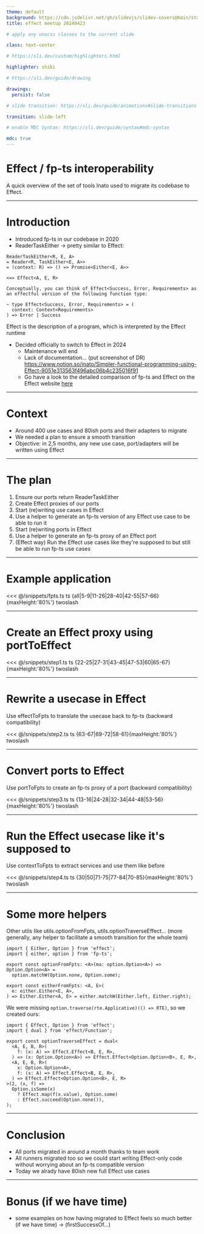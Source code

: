 ```yaml
---
theme: default
background: https://cdn.jsdelivr.net/gh/slidevjs/slidev-covers@main/static/aQcE3gDSSTY.webp
title: effect meetup 20240423

# apply any unocss classes to the current slide

class: text-center

# https://sli.dev/custom/highlighters.html

highlighter: shiki

# https://sli.dev/guide/drawing

drawings:
  persist: false

# slide transition: https://sli.dev/guide/animations#slide-transitions

transition: slide-left

# enable MDC Syntax: https://sli.dev/guide/syntax#mdc-syntax

mdc: true
---
```


# Effect / fp-ts interoperability

A quick overview of the set of tools Inato used to migrate its codebase to Effect.

<!--
The last comment block of each slide will be treated as slide notes. It will be visible and editable in Presenter Mode along with the slide. [Read more in the docs](https://sli.dev/guide/syntax.html#notes)
-->
---

# Introduction

- Introduced fp-ts in our codebase in 2020
- ReaderTaskEither -> pretty similar to Effect:

```
ReaderTaskEither<R, E, A>
= Reader<R, TaskEither<E, A>>
= (context: R) => () => Promise<Either<E, A>>

<=> Effect<A, E, R>

Conceptually, you can think of Effect<Success, Error, Requirements> as an effectful version of the following function type:

~ type Effect<Success, Error, Requirements> = (
  context: Context<Requirements>
) => Error | Success
```

Effect is the description of a program, which is interpreted by the Effect runtime

<!-- Whereas RTE is already the program, you can only invoke it, 
whereas with Effect you can do sthg else. -->


- Decided officially to switch to Effect in 2024
  - Maintenance will end
  - Lack of documentation... (put screenshot of DR)
  https://www.notion.so/inato/Simpler-functional-programming-using-Effect-9051e313563f496abc06b4c235016f91
  - Go have a look to the detailed comparison of fp-ts and Effect on the Effect website [here](https://effect.website/docs/other/fp-ts#comparison-table)
---

# Context

- Around 400 use cases and 80ish ports and their adapters to migrate
- We needed a plan to ensure a smooth transition
- Objective: in 2,5 months, any new use case, port/adapters will be written using Effect

---

# The plan

1. Ensure our ports return ReaderTaskEither
2. Create Effect proxies of our ports
3. Start (re)writing use cases in Effect
4. Use a helper to generate an fp-ts version of any Effect use case to be able to run it
5. Start (re)writing ports in Effect
6. Use a helper to generate an fp-ts proxy of an Effect port
7. (Effect way) Run the Effect use cases like they're supposed to but still be able to run fp-ts use cases

---


# Example application

<<< @/snippets/fpts.ts ts {all|5-9|11-26|28-40|42-55|57-66}{maxHeight:'80%'} twoslash

---

# Create an Effect proxy using portToEffect

<<< @/snippets/step1.ts ts {22-25|27-31|43-45|47-53|60|65-67}{maxHeight:'80%'} twoslash

---

# Rewrite a usecase in Effect
Use effectToFpts to translate the usecase back to fp-ts (backward compatibility)

<<< @/snippets/step2.ts ts {63-67|69-72|58-61}{maxHeight:'80%'} twoslash

---

# Convert ports to Effect
Use portToFpts to create an fp-ts proxy of a port (backward compatibility)

<<< @/snippets/step3.ts ts {13-16|24-28|32-34|44-48|53-56}{maxHeight:'80%'} twoslash

---

# Run the Effect usecase like it's supposed to
Use contextToFpts to extract services and use them like before

<<< @/snippets/step4.ts ts {30|50|71-75|77-84|70-85}{maxHeight:'80%'} twoslash

---

# Some more helpers

Other utils like utils.optionFromFpts, utils.optionTraverseEffect...
(more generally, any helper to facilitate a smooth transition for the whole team)

```
import { Either, Option } from 'effect';
import { either, option } from 'fp-ts';

export const optionFromFpts: <A>(ma: option.Option<A>) => Option.Option<A> =
  option.matchW(Option.none, Option.some);
  
export const eitherFromFpts: <A, E>(
  e: either.Either<E, A>,
) => Either.Either<A, E> = either.matchW(Either.left, Either.right);
```

We were missing `option.traverse(rte.Applicative)(() => RTE)`, so we created ours:
```
import { Effect, Option } from 'effect';
import { dual } from 'effect/Function';

export const optionTraverseEffect = dual<
  <A, E, B, R>(
    f: (x: A) => Effect.Effect<B, E, R>,
  ) => (x: Option.Option<A>) => Effect.Effect<Option.Option<B>, E, R>,
  <A, E, B, R>(
    x: Option.Option<A>,
    f: (x: A) => Effect.Effect<B, E, R>,
  ) => Effect.Effect<Option.Option<B>, E, R>
>(2, (x, f) =>
  Option.isSome(x)
    ? Effect.map(f(x.value), Option.some)
    : Effect.succeed(Option.none()),
);
```

---

# Conclusion

- All ports migrated in around a month thanks to team work
- All runners migrated too so we could start writing Effect-only code without worrying about an fp-ts compatible version
- Today we alrady have 80ish new full Effect use cases

---

# Bonus (if we have time)
+ some examples on how having migrated to Effect feels so much better (if we have time)
	 -> (firstSuccessOf...)